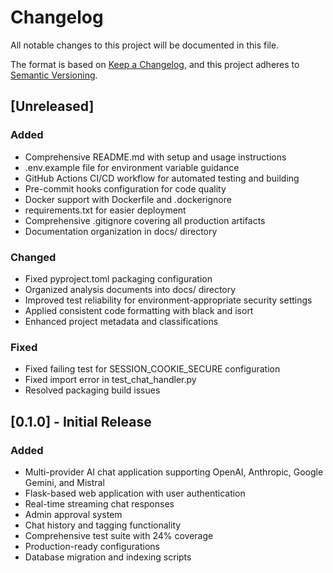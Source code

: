 # Changelog

All notable changes to this project will be documented in this file.

The format is based on [Keep a Changelog](https://keepachangelog.com/en/1.0.0/),
and this project adheres to [Semantic Versioning](https://semver.org/spec/v2.0.0.html).

## [Unreleased]

### Added
- Comprehensive README.md with setup and usage instructions
- .env.example file for environment variable guidance
- GitHub Actions CI/CD workflow for automated testing and building
- Pre-commit hooks configuration for code quality
- Docker support with Dockerfile and .dockerignore
- requirements.txt for easier deployment
- Comprehensive .gitignore covering all production artifacts
- Documentation organization in docs/ directory

### Changed
- Fixed pyproject.toml packaging configuration
- Organized analysis documents into docs/ directory
- Improved test reliability for environment-appropriate security settings
- Applied consistent code formatting with black and isort
- Enhanced project metadata and classifications

### Fixed
- Fixed failing test for SESSION_COOKIE_SECURE configuration
- Fixed import error in test_chat_handler.py
- Resolved packaging build issues

## [0.1.0] - Initial Release

### Added
- Multi-provider AI chat application supporting OpenAI, Anthropic, Google Gemini, and Mistral
- Flask-based web application with user authentication
- Real-time streaming chat responses
- Admin approval system
- Chat history and tagging functionality
- Comprehensive test suite with 24% coverage
- Production-ready configurations
- Database migration and indexing scripts